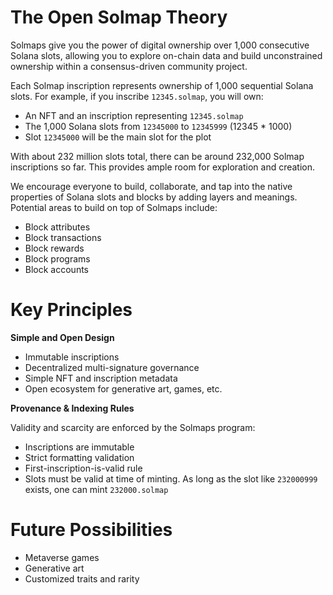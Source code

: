 # The Open Solmap Theory

Solmaps give you the power of digital ownership over 1,000 consecutive Solana slots, allowing you to explore on-chain data and build unconstrained ownership within a consensus-driven community project.  

Each Solmap inscription represents ownership of 1,000 sequential Solana slots. For example, if you inscribe `12345.solmap`, you will own:

- An NFT and an inscription representing `12345.solmap`
- The 1,000 Solana slots from `12345000` to `12345999` (12345 * 1000)
- Slot `12345000` will be the main slot for the plot

With about 232 million slots total, there can be around 232,000 Solmap inscriptions so far. This provides ample room for exploration and creation.

We encourage everyone to build, collaborate, and tap into the native properties of Solana slots and blocks by adding layers and meanings. Potential areas to build on top of Solmaps include:

- Block attributes
- Block transactions
- Block rewards 
- Block programs
- Block accounts

# Key Principles

**Simple and Open Design**

- Immutable inscriptions  
- Decentralized multi-signature governance
- Simple NFT and inscription metadata
- Open ecosystem for generative art, games, etc.

**Provenance & Indexing Rules**

Validity and scarcity are enforced by the Solmaps program:

- Inscriptions are immutable
- Strict formatting validation 
- First-inscription-is-valid rule  
- Slots must be valid at time of minting. As long as the slot like `232000999` exists, one can mint `232000.solmap`

# Future Possibilities 

- Metaverse games
- Generative art  
- Customized traits and rarity
